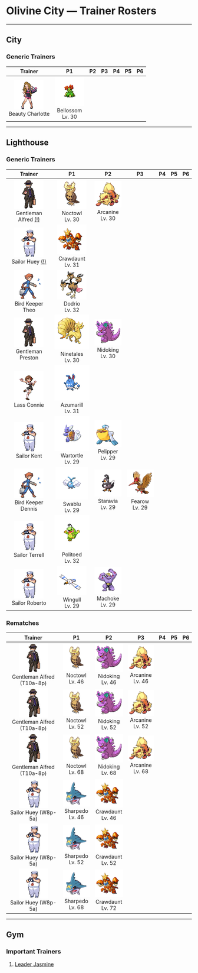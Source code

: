 # Olivine City — Trainer Rosters

---

## City


### Generic Trainers

| Trainer | P1 | P2 | P3 | P4 | P5 | P6 |
|:-------:|:--:|:--:|:--:|:--:|:--:|:--:|
| ![Beauty Charlotte](../../assets/trainers/beauty.png "Beauty Charlotte")<br>Beauty Charlotte | ![Bellossom](../../assets/sprites/bellossom/front.gif "Bellossom: Plentiful in the tropics. When it dances, its petals rub together and make a pleasant ringing sound.")<br>Bellossom<br>Lv. 30 |


---

## Lighthouse


### Generic Trainers

| Trainer | P1 | P2 | P3 | P4 | P5 | P6 |
|:-------:|:--:|:--:|:--:|:--:|:--:|:--:|
| ![Gentleman Alfred (!)](../../assets/trainers/gentleman.png "Gentleman Alfred (!)")<br>Gentleman Alfred [(!)](#rematches) | ![Noctowl](../../assets/sprites/noctowl/front.gif "Noctowl: When it needs to think, it rotates its head 180 degrees to sharpen its intellectual power.")<br>Noctowl<br>Lv. 30 | ![Arcanine](../../assets/sprites/arcanine/front.gif "Arcanine: Its magnificent bark conveys a sense of majesty. Anyone hearing it can’t help but grovel before it.")<br>Arcanine<br>Lv. 30 |
| ![Sailor Huey (!)](../../assets/trainers/sailor.png "Sailor Huey (!)")<br>Sailor Huey [(!)](#rematches) | ![Crawdaunt](../../assets/sprites/crawdaunt/front.gif "Crawdaunt: A brutish Pokémon that loves to battle. It will crash itself into any foe that approaches its nest.")<br>Crawdaunt<br>Lv. 31 |
| ![Bird Keeper Theo](../../assets/trainers/bird_keeper.png "Bird Keeper Theo")<br>Bird Keeper Theo | ![Dodrio](../../assets/sprites/dodrio/front.gif "Dodrio: If one of the heads gets to eat, the others will be satisfied, too, and they will stop squabbling.")<br>Dodrio<br>Lv. 32 |
| ![Gentleman Preston](../../assets/trainers/gentleman.png "Gentleman Preston")<br>Gentleman Preston | ![Ninetales](../../assets/sprites/ninetales/front.gif "Ninetales: Its nine beautiful tails are filled with a wondrous energy that could keep it alive for 1,000 years.")<br>Ninetales<br>Lv. 30 | ![Nidoking](../../assets/sprites/nidoking/front.gif "Nidoking: Its tail is thick and powerful. If it binds an enemy, it can render the victim helpless quite easily.")<br>Nidoking<br>Lv. 30 |
| ![Lass Connie](../../assets/trainers/lass.png "Lass Connie")<br>Lass Connie | ![Azumarill](../../assets/sprites/azumarill/front.gif "Azumarill: When it plays in water, it rolls up its elongated ears to prevent their insides from getting wet.")<br>Azumarill<br>Lv. 31 |
| ![Sailor Kent](../../assets/trainers/sailor.png "Sailor Kent")<br>Sailor Kent | ![Wartortle](../../assets/sprites/wartortle/front.gif "Wartortle: It cleverly controls its furry ears and tail to maintain its balance while swimming.")<br>Wartortle<br>Lv. 29 | ![Pelipper](../../assets/sprites/pelipper/front.gif "Pelipper: It protects its young in its beak. It bobs on waves, resting on them on days when the waters are calm.")<br>Pelipper<br>Lv. 29 |
| ![Bird Keeper Dennis](../../assets/trainers/bird_keeper.png "Bird Keeper Dennis")<br>Bird Keeper Dennis | ![Swablu](../../assets/sprites/swablu/front.gif "Swablu: Its wings bring cottony clouds to mind. It grooms with springwater and loves to sit on heads.")<br>Swablu<br>Lv. 29 | ![Staravia](../../assets/sprites/staravia/front.gif "Staravia: They maintain huge flocks, although fierce scuffles break out between various flocks.")<br>Staravia<br>Lv. 29 | ![Fearow](../../assets/sprites/fearow/front.gif "Fearow: It cleverly uses its thin, long beak to pluck and eat small insects that hide under the ground.")<br>Fearow<br>Lv. 29 |
| ![Sailor Terrell](../../assets/trainers/sailor.png "Sailor Terrell")<br>Sailor Terrell | ![Politoed](../../assets/sprites/politoed/front.gif "Politoed: Whenever three or more of these get together, they sing in a loud voice that sounds like bellowing.")<br>Politoed<br>Lv. 32 |
| ![Sailor Roberto](../../assets/trainers/sailor.png "Sailor Roberto")<br>Sailor Roberto | ![Wingull](../../assets/sprites/wingull/front.gif "Wingull: It soars on updrafts without flapping its wings. It makes a nest on sheer cliffs at the sea’s edge.")<br>Wingull<br>Lv. 29 | ![Machoke](../../assets/sprites/machoke/front.gif "Machoke: The muscles covering its body teem with power. Even when still, it exudes an amazing sense of strength.")<br>Machoke<br>Lv. 29 |


### Rematches

| Trainer | P1 | P2 | P3 | P4 | P5 | P6 |
|:-------:|:--:|:--:|:--:|:--:|:--:|:--:|
| ![Gentleman Alfred (T10a-8p)](../../assets/trainers/gentleman.png "Gentleman Alfred (T10a-8p)")<br>Gentleman Alfred (T10a-8p) | ![Noctowl](../../assets/sprites/noctowl/front.gif "Noctowl: When it needs to think, it rotates its head 180 degrees to sharpen its intellectual power.")<br>Noctowl<br>Lv. 46 | ![Nidoking](../../assets/sprites/nidoking/front.gif "Nidoking: Its tail is thick and powerful. If it binds an enemy, it can render the victim helpless quite easily.")<br>Nidoking<br>Lv. 46 | ![Arcanine](../../assets/sprites/arcanine/front.gif "Arcanine: Its magnificent bark conveys a sense of majesty. Anyone hearing it can’t help but grovel before it.")<br>Arcanine<br>Lv. 46 |
| ![Gentleman Alfred (T10a-8p)](../../assets/trainers/gentleman.png "Gentleman Alfred (T10a-8p)")<br>Gentleman Alfred (T10a-8p) | ![Noctowl](../../assets/sprites/noctowl/front.gif "Noctowl: When it needs to think, it rotates its head 180 degrees to sharpen its intellectual power.")<br>Noctowl<br>Lv. 52 | ![Nidoking](../../assets/sprites/nidoking/front.gif "Nidoking: Its tail is thick and powerful. If it binds an enemy, it can render the victim helpless quite easily.")<br>Nidoking<br>Lv. 52 | ![Arcanine](../../assets/sprites/arcanine/front.gif "Arcanine: Its magnificent bark conveys a sense of majesty. Anyone hearing it can’t help but grovel before it.")<br>Arcanine<br>Lv. 52 |
| ![Gentleman Alfred (T10a-8p)](../../assets/trainers/gentleman.png "Gentleman Alfred (T10a-8p)")<br>Gentleman Alfred (T10a-8p) | ![Noctowl](../../assets/sprites/noctowl/front.gif "Noctowl: When it needs to think, it rotates its head 180 degrees to sharpen its intellectual power.")<br>Noctowl<br>Lv. 68 | ![Nidoking](../../assets/sprites/nidoking/front.gif "Nidoking: Its tail is thick and powerful. If it binds an enemy, it can render the victim helpless quite easily.")<br>Nidoking<br>Lv. 68 | ![Arcanine](../../assets/sprites/arcanine/front.gif "Arcanine: Its magnificent bark conveys a sense of majesty. Anyone hearing it can’t help but grovel before it.")<br>Arcanine<br>Lv. 68 |
| ![Sailor Huey (W8p-5a)](../../assets/trainers/sailor.png "Sailor Huey (W8p-5a)")<br>Sailor Huey (W8p-5a) | ![Sharpedo](../../assets/sprites/sharpedo/front.gif "Sharpedo: It can swim at speeds of 75 mph by jetting seawater through its body. It is the bandit of the sea.")<br>Sharpedo<br>Lv. 46 | ![Crawdaunt](../../assets/sprites/crawdaunt/front.gif "Crawdaunt: A brutish Pokémon that loves to battle. It will crash itself into any foe that approaches its nest.")<br>Crawdaunt<br>Lv. 46 |
| ![Sailor Huey (W8p-5a)](../../assets/trainers/sailor.png "Sailor Huey (W8p-5a)")<br>Sailor Huey (W8p-5a) | ![Sharpedo](../../assets/sprites/sharpedo/front.gif "Sharpedo: It can swim at speeds of 75 mph by jetting seawater through its body. It is the bandit of the sea.")<br>Sharpedo<br>Lv. 52 | ![Crawdaunt](../../assets/sprites/crawdaunt/front.gif "Crawdaunt: A brutish Pokémon that loves to battle. It will crash itself into any foe that approaches its nest.")<br>Crawdaunt<br>Lv. 52 |
| ![Sailor Huey (W8p-5a)](../../assets/trainers/sailor.png "Sailor Huey (W8p-5a)")<br>Sailor Huey (W8p-5a) | ![Sharpedo](../../assets/sprites/sharpedo/front.gif "Sharpedo: It can swim at speeds of 75 mph by jetting seawater through its body. It is the bandit of the sea.")<br>Sharpedo<br>Lv. 68 | ![Crawdaunt](../../assets/sprites/crawdaunt/front.gif "Crawdaunt: A brutish Pokémon that loves to battle. It will crash itself into any foe that approaches its nest.")<br>Crawdaunt<br>Lv. 72 |


---

## Gym


### Important Trainers

1. [Leader Jasmine](important_trainers.md#leader-jasmine)

